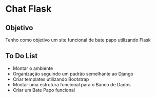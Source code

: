 # Chat Flask

## Objetivo
Tenho como objetivo um site funcional de bate papo utilizando Flask

## To Do List
- Montar o ambiente 
- Organização seguindo um padrão semelhante ao Django
- Criar templates utilizando Bootstrap
- Montar uma estrutura funcional para o Banco de Dados
- Criar um Bate Papo funcional
